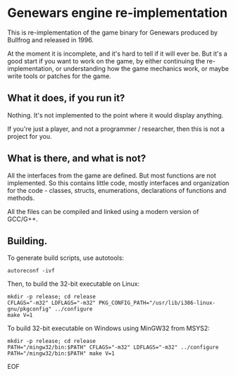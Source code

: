 # Genewars engine re-implementation

This is re-implementation of the game binary for Genewars produced by Bullfrog
and released in 1996.

At the moment it is incomplete, and it's hard to tell if it will ever be.
But it's a good start if you want to work on the game, by either continuing
the re-implementation, or understanding how the game mechanics work, or
maybe write tools or patches for the game.

## What it does, if you run it?

Nothing. It's not implemented to the point where it would display anything.

If you're just a player, and not a programmer / researcher, then this is not
a project for you.

## What is there, and what is not?

All the interfaces from the game are defined. But most functions are not
implemented. So this contains little code, mostly interfaces and organization
for the code - classes, structs, enumerations, declarations of functions and
methods.

All the files can be compiled and linked using a modern version of GCC/G++.

## Building.

To generate build scripts, use autotools:

```
autoreconf -ivf
```

Then, to build the 32-bit executable on Linux:


```
mkdir -p release; cd release
CFLAGS="-m32" LDFLAGS="-m32" PKG_CONFIG_PATH="/usr/lib/i386-linux-gnu/pkgconfig" ../configure
make V=1
```

To build 32-bit executable on Windows using MinGW32 from MSYS2:

```
mkdir -p release; cd release
PATH="/mingw32/bin:$PATH" CFLAGS="-m32" LDFLAGS="-m32" ../configure
PATH="/mingw32/bin:$PATH" make V=1
```

EOF
